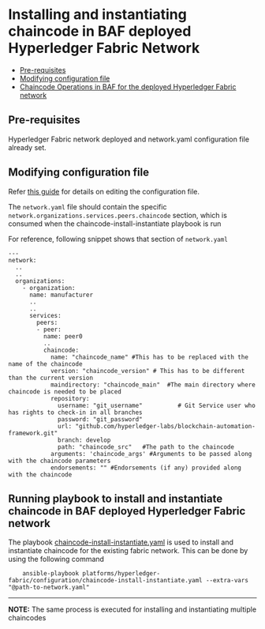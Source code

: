 <a name = "install-instantiate-chaincode-fabric"></a>
# Installing and instantiating chaincode in BAF deployed Hyperledger Fabric Network

- [Pre-requisites](#pre_req)
- [Modifying configuration file](#create_config_file)
- [Chaincode Operations in BAF for the deployed Hyperledger Fabric network](#run_network)

<a name = "pre_req"></a>
## Pre-requisites
Hyperledger Fabric network deployed and network.yaml configuration file already set.

<a name = "create_config_file"></a>
## Modifying configuration file

Refer [this guide](./fabric_networkyaml.md) for details on editing the configuration file.

The `network.yaml` file should contain the specific `network.organizations.services.peers.chaincode` section, which is consumed when the chaincode-install-instantiate playbook is run

For reference, following snippet shows that section of `network.yaml`

```
---
network:
  ..
  ..
  organizations:
    - organization:
      name: manufacturer
      ..
      .. 
      services:
        peers:
        - peer:
          name: peer0          
          ..
          chaincode:
            name: "chaincode_name" #This has to be replaced with the name of the chaincode
            version: "chaincode_version" # This has to be different than the current version
            maindirectory: "chaincode_main"  #The main directory where chaincode is needed to be placed
            repository:
              username: "git_username"          # Git Service user who has rights to check-in in all branches
              password: "git_password"
              url: "github.com/hyperledger-labs/blockchain-automation-framework.git"
              branch: develop
              path: "chaincode_src"   #The path to the chaincode 
            arguments: 'chaincode_args' #Arguments to be passed along with the chaincode parameters
            endorsements: "" #Endorsements (if any) provided along with the chaincode
```

<a name = "run_network"></a>
## Running playbook to install and instantiate chaincode in BAF deployed Hyperledger Fabric network

The playbook [chaincode-install-instantiate.yaml](https://github.com/hyperledger-labs/blockchain-automation-framework/tree/master/platforms/hyperledger-fabric/configuration/chaincode-install-instantiate.yaml) is used to install and instantiate chaincode for the existing fabric network.
This can be done by using the following command

```
    ansible-playbook platforms/hyperledger-fabric/configuration/chaincode-install-instantiate.yaml --extra-vars "@path-to-network.yaml"
```

---
**NOTE:** The same process is executed for installing and instantiating multiple chaincodes